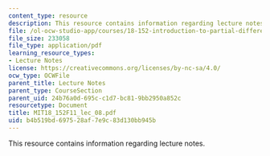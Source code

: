 ```yaml
---
content_type: resource
description: This resource contains information regarding lecture notes.
file: /ol-ocw-studio-app/courses/18-152-introduction-to-partial-differential-equations-fall-2011/b4b519bd697528af7e9c83d130bb945b_MIT18_152F11_lec_08.pdf
file_size: 233058
file_type: application/pdf
learning_resource_types:
- Lecture Notes
license: https://creativecommons.org/licenses/by-nc-sa/4.0/
ocw_type: OCWFile
parent_title: Lecture Notes
parent_type: CourseSection
parent_uid: 24b76a0d-695c-c1d7-bc81-9bb2950a852c
resourcetype: Document
title: MIT18_152F11_lec_08.pdf
uid: b4b519bd-6975-28af-7e9c-83d130bb945b
---
```

This resource contains information regarding lecture notes.